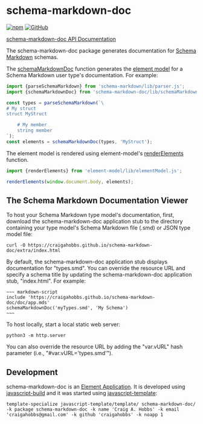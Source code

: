 # schema-markdown-doc

[![npm](https://img.shields.io/npm/v/schema-markdown-doc)](https://www.npmjs.com/package/schema-markdown-doc)
[![GitHub](https://img.shields.io/github/license/craigahobbs/schema-markdown-doc)](https://github.com/craigahobbs/schema-markdown-doc/blob/main/LICENSE)

[schema-markdown-doc API Documentation](https://craigahobbs.github.io/schema-markdown-doc/)

The schema-markdown-doc package generates documentation for
[Schema Markdown](https://github.com/craigahobbs/schema-markdown-js)
schemas.

The
[schemaMarkdownDoc](https://craigahobbs.github.io/schema-markdown-doc/module-lib_schemaMarkdownDoc.html#.schemaMarkdownDoc)
function generates the
[element model](https://github.com/craigahobbs/element-model)
for a Schema Markdown user type's documentation. For example:

``` javascript
import {parseSchemaMarkdown} from 'schema-markdown/lib/parser.js';
import {schemaMarkdownDoc} from 'schema-markdown-doc/lib/schemaMarkdownDoc.js';

const types = parseSchemaMarkdown(`\
# My struct
struct MyStruct

    # My member
    string member
`);
const elements = schemaMarkdownDoc(types, 'MyStruct');
```

The element model is rendered using element-model's
[renderElements](https://craigahobbs.github.io/element-model/module-lib_elementModel.html#.renderElements)
function.

``` javascript
import {renderElements} from 'element-model/lib/elementModel.js';

renderElements(window.document.body, elements);
```


## The Schema Markdown Documentation Viewer

To host your Schema Markdown type model's documentation, first, download the schema-markdown-doc
application stub to the directory containing your type model's Schema Markdown file (.smd) or JSON
type model file:

```
curl -O https://craigahobbs.github.io/schema-markdown-doc/extra/index.html
```

By default, the schema-markdown-doc application stub displays documentation for "types.smd". You can
override the resource URL and specify a schema title by updating the schema-markdown-doc application
stub, "index.html". For example:

```
~~~ markdown-script
include 'https://craigahobbs.github.io/schema-markdown-doc/doc/app.mds'
schemaMarkdownDoc('myTypes.smd', 'My Schema')
~~~
```

To host locally, start a local static web server:

```
python3 -m http.server
```

You can also override the resource URL by adding the "var.vURL" hash parameter (i.e., "#var.vURL='types.smd'").


## Development

schema-markdown-doc is an [Element Application](https://github.com/craigahobbs/element-app#readme).
It is developed using [javascript-build](https://github.com/craigahobbs/javascript-build#readme)
and it was started using [javascript-template](https://github.com/craigahobbs/javascript-template#readme):

```
template-specialize javascript-template/template/ schema-markdown-doc/ -k package schema-markdown-doc -k name 'Craig A. Hobbs' -k email 'craigahobbs@gmail.com' -k github 'craigahobbs' -k noapp 1
```
